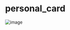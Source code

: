 # personal_card

![image](https://user-images.githubusercontent.com/104103091/170822328-809c88e3-e5cf-413d-bd95-59fa2ed6ba5e.png)
